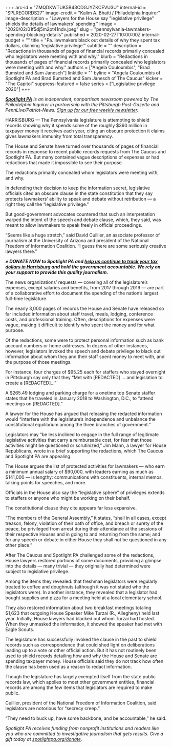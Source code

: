 +++
arc-id = "ZMQDKWTUK5B43CDGJYZKCEVU3U"
internal-id = "SPLRECORDS27"
image-credit = "Kalim A. Bhatti / Philadelphia Inquirer"
image-description = "Lawyers for the House say \"legislative privilege\" shields the details of lawmakers' spending."
image = "2020/02/01f5dj5m2pt41ndv.jpeg"
slug = "pennsylvania-lawmakers-spending-blocking-details"
published = 2020-02-27T10:00:00Z
internal-budget = ""
title = "Pa. lawmakers black out details of why they spent tax dollars, claiming ‘legislative privilege’"
subtitle = ""
description = "Redactions in thousands of pages of financial records primarily concealed who legislators were meeting with and why."
blurb = "Redactions in thousands of pages of financial records primarily concealed who legislators were meeting with and why."
authors = ["Angela Couloumbis", "Brad Bumsted and Sam Janesch"]
linktitle = ""
byline = "Angela Couloumbis of Spotlight PA and Brad Bumsted and Sam Janesch of The Caucus"
kicker = "The Capitol"
suppress-featured = false
series = ["Legislative privilege 2020"]
+++

<a href="https://www.spotlightpa.org/"><i><b>Spotlight PA</b></i></a><i> is an independent, nonpartisan newsroom powered by The Philadelphia Inquirer in partnership with the Pittsburgh Post-Gazette and PennLive/Patriot-News. </i><a href="https://www.spotlightpa.org/newsletters"><i>Sign up for our free weekly newsletter</i></a><i>.</i>

HARRISBURG — The Pennsylvania legislature is attempting to shield records showing why it spends some of the roughly $360 million in taxpayer money it receives each year, citing an obscure protection it claims gives lawmakers immunity from total transparency.

The House and Senate have turned over thousands of pages of financial records in response to recent public records requests from The Caucus and Spotlight PA. But many contained vague descriptions of expenses or had redactions that made it impossible to see their purpose.

The redactions primarily concealed whom legislators were meeting with, and why.

In defending their decision to keep the information secret, legislative officials cited an obscure clause in the state constitution that they say protects lawmakers’ ability to speak and debate without retribution — a right they call the “legislative privilege.”

But good-government advocates countered that such an interpretation warped the intent of the speech and debate clause, which, they said, was meant to allow lawmakers to speak freely in official proceedings.

“Seems like a huge stretch,” said David Cuillier, an associate professor of journalism at the University of Arizona and president of the National Freedom of Information Coalition. “I guess there are some seriously creative lawyers there.”

<i><b>» DONATE NOW to Spotlight PA and </b></i><a href="https://www.spotlightpa.org/donate" target=_blank><i><b>help us continue to track your tax dollars in Harrisburg</b></i></a><i><b> and hold the government accountable. We rely on your support to provide this quality journalism.</b></i>

The news organizations’ requests — covering all of the legislature’s expenses, except salaries and benefits, from 2017 through 2019 — are part of a collaborative effort to document the spending of the nation’s largest full-time legislature.

The nearly 3,000 pages of records the House and Senate have released so far included information about staff travel, meals, lodging, conference costs, and professional training. Often, descriptions for expenses were vague, making it difficult to identify who spent the money and for what purpose.

Of the redactions, some were to protect personal information such as bank account numbers or home addresses. In dozens of other instances, however, legislators invoked the speech and debate privilege to black out information about whom they and their staff spent money to meet with, and the purpose of those meetings.

For instance, four charges of $95.25 each for staffers who stayed overnight in Pittsburgh say only that they “Met with [REDACTED] … and legislation to create a [REDACTED]...”

A $265.49 lodging and parking charge for a onetime top Senate staffer states that he traveled in January 2018 to Washington, D.C., to “attend meetings on [REDACTED].”

A lawyer for the House has argued that releasing the redacted information would “interfere with the legislature’s independence and unbalance the constitutional equilibrium among the three branches of government.”

Legislators may “be less inclined to engage in the full range of legitimate legislative activities that carry a reimbursable cost, for fear that those activities might be questioned or scrutinized,” Jim Mann, a lawyer for House Republicans, wrote in a brief supporting the redactions, which The Caucus and Spotlight PA are appealing.

<script src="https://www.spotlightpa.org/embed.js" async></script><div data-spl-embed-version="1" data-spl-src="https://www.spotlightpa.org/embeds/newsletter/"></div>

The House argues the list of protected activities for lawmakers — who earn a minimum annual salary of $90,000, with leaders earning as much as $141,000 — is lengthy: communications with constituents, internal memos, talking points for speeches, and more.

Officials in the House also say the “legislative sphere” of privileges extends to staffers or anyone who might be working on their behalf.

The constitutional clause they cite appears far less expansive.

“The members of the General Assembly,” it states, “shall in all cases, except treason, felony, violation of their oath of office, and breach or surety of the peace, be privileged from arrest during their attendance at the sessions of their respective Houses and in going to and returning from the same; and for any speech or debate in either House they shall not be questioned in any other place.”

After The Caucus and Spotlight PA challenged some of the redactions, House lawyers restored portions of some documents, providing a glimpse into the details — many trivial — they originally had determined were subject to legislative privilege.

Among the items they revealed: that freshman legislators were regularly treated to coffee and doughnuts (although it was not stated who the legislators were). In another instance, they revealed that a legislator had bought supplies and pizza for a meeting held at a local elementary school.

They also restored information about two breakfast meetings totaling $1,623 that outgoing House Speaker Mike Turzai (R., Allegheny) held last year. Initially, House lawyers had blacked out whom Turzai had hosted. When they unmasked the information, it showed the speaker had met with Eagle Scouts.

The legislature has successfully invoked the clause in the past to shield records such as correspondence that could shed light on deliberations leading up to a vote or other official action. But it has not routinely been used to shield records detailing how and why the House and Senate are spending taxpayer money. House officials said they do not track how often the clause has been used as a reason to redact information.

Though the legislature has largely exempted itself from the state public records law, which applies to most other government entities, financial records are among the few items that legislators are required to make public.

Cuillier, president of the National Freedom of Information Coalition, said legislators are notorious for “secrecy creep.”

“They need to buck up, have some backbone, and be accountable,” he said.

<script src="https://www.spotlightpa.org/embed.js" async></script><div data-spl-embed-version="1" data-spl-src="https://www.spotlightpa.org/embeds/tips/?tip_text=Do%20you%20have%20a%20tip%20about%20the%20%3Cb%3EGeneral%20Assembly%3C%2Fb%3E%20we%20should%20investigate%3F%20Tell%20us.%20"></div>

<i>Spotlight PA receives funding from nonprofit institutions and readers like you who are committed to investigative journalism that gets results. Give a gift today at </i><a href="https://www.spotlightpa.org/donate"><i>spotlightpa.org/donate</i></a><i>.</i>
